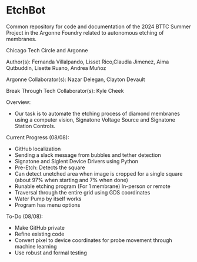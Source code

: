 # EtchBot
Common repository for code and documentation of the 2024 BTTC Summer Project in the Argonne Foundry related to autonomous etching of membranes.

Chicago Tech Circle and Argonne

Author(s): Fernanda Villalpando, Lisset Rico,Claudia Jimenez, Aima Qutbuddin, Lisette Ruano, Andrea Muñoz

Argonne Collaborator(s): Nazar Delegan, Clayton Devault

Break Through Tech Collaborator(s): Kyle Cheek

Overview:

* Our task is to automate the etching process of diamond membranes using a computer vision, Signatone Voltage Source and Signatone Station Controls. 

Current Progress (08/08):
 - GitHub localization
 - Sending a slack message from bubbles and tether detection
 - Signatone and Siglent Device Drivers using Python
 - Pre-Etch: Detects the square
 - Can detect unetched area when image is cropped for a single square (about 97% when starting and 7% when done)
 - Runable etching program (For 1 membrane) In-person or remote
 - Traversal through the entire grid using GDS coordinates
 - Water Pump by itself works
 - Program has menu options

To-Do (08/08):
 - Make GitHub private
 - Refine existing code
 - Convert pixel to device coordinates for probe movement through machine learning
 - Use robust and formal testing
